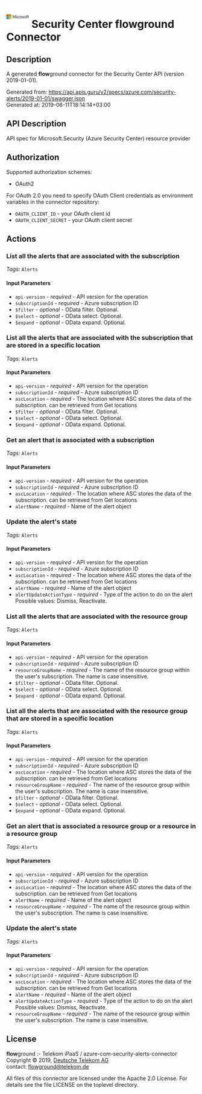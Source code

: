 # ![LOGO](logo.png) Security Center **flow**ground Connector

## Description

A generated **flow**ground connector for the Security Center API (version 2019-01-01).

Generated from: https://api.apis.guru/v2/specs/azure.com/security-alerts/2019-01-01/swagger.json<br/>
Generated at: 2019-06-11T18:14:14+03:00

## API Description

API spec for Microsoft.Security (Azure Security Center) resource provider

## Authorization

Supported authorization schemes:
- OAuth2

For OAuth 2.0 you need to specify OAuth Client credentials as environment variables in the connector repository:
* `OAUTH_CLIENT_ID` - your OAuth client id
* `OAUTH_CLIENT_SECRET` - your OAuth client secret

## Actions

### List all the alerts that are associated with the subscription

*Tags:* `Alerts`

#### Input Parameters
* `api-version` - _required_ - API version for the operation
* `subscriptionId` - _required_ - Azure subscription ID
* `$filter` - _optional_ - OData filter. Optional.
* `$select` - _optional_ - OData select. Optional.
* `$expand` - _optional_ - OData expand. Optional.

### List all the alerts that are associated with the subscription that are stored in a specific location

*Tags:* `Alerts`

#### Input Parameters
* `api-version` - _required_ - API version for the operation
* `subscriptionId` - _required_ - Azure subscription ID
* `ascLocation` - _required_ - The location where ASC stores the data of the subscription. can be retrieved from Get locations
* `$filter` - _optional_ - OData filter. Optional.
* `$select` - _optional_ - OData select. Optional.
* `$expand` - _optional_ - OData expand. Optional.

### Get an alert that is associated with a subscription

*Tags:* `Alerts`

#### Input Parameters
* `api-version` - _required_ - API version for the operation
* `subscriptionId` - _required_ - Azure subscription ID
* `ascLocation` - _required_ - The location where ASC stores the data of the subscription. can be retrieved from Get locations
* `alertName` - _required_ - Name of the alert object

### Update the alert's state

*Tags:* `Alerts`

#### Input Parameters
* `api-version` - _required_ - API version for the operation
* `subscriptionId` - _required_ - Azure subscription ID
* `ascLocation` - _required_ - The location where ASC stores the data of the subscription. can be retrieved from Get locations
* `alertName` - _required_ - Name of the alert object
* `alertUpdateActionType` - _required_ - Type of the action to do on the alert
    Possible values: Dismiss, Reactivate.

### List all the alerts that are associated with the resource group

*Tags:* `Alerts`

#### Input Parameters
* `api-version` - _required_ - API version for the operation
* `subscriptionId` - _required_ - Azure subscription ID
* `resourceGroupName` - _required_ - The name of the resource group within the user's subscription. The name is case insensitive.
* `$filter` - _optional_ - OData filter. Optional.
* `$select` - _optional_ - OData select. Optional.
* `$expand` - _optional_ - OData expand. Optional.

### List all the alerts that are associated with the resource group that are stored in a specific location

*Tags:* `Alerts`

#### Input Parameters
* `api-version` - _required_ - API version for the operation
* `subscriptionId` - _required_ - Azure subscription ID
* `ascLocation` - _required_ - The location where ASC stores the data of the subscription. can be retrieved from Get locations
* `resourceGroupName` - _required_ - The name of the resource group within the user's subscription. The name is case insensitive.
* `$filter` - _optional_ - OData filter. Optional.
* `$select` - _optional_ - OData select. Optional.
* `$expand` - _optional_ - OData expand. Optional.

### Get an alert that is associated a resource group or a resource in a resource group

*Tags:* `Alerts`

#### Input Parameters
* `api-version` - _required_ - API version for the operation
* `subscriptionId` - _required_ - Azure subscription ID
* `ascLocation` - _required_ - The location where ASC stores the data of the subscription. can be retrieved from Get locations
* `alertName` - _required_ - Name of the alert object
* `resourceGroupName` - _required_ - The name of the resource group within the user's subscription. The name is case insensitive.

### Update the alert's state

*Tags:* `Alerts`

#### Input Parameters
* `api-version` - _required_ - API version for the operation
* `subscriptionId` - _required_ - Azure subscription ID
* `ascLocation` - _required_ - The location where ASC stores the data of the subscription. can be retrieved from Get locations
* `alertName` - _required_ - Name of the alert object
* `alertUpdateActionType` - _required_ - Type of the action to do on the alert
    Possible values: Dismiss, Reactivate.
* `resourceGroupName` - _required_ - The name of the resource group within the user's subscription. The name is case insensitive.

## License

**flow**ground :- Telekom iPaaS / azure-com-security-alerts-connector<br/>
Copyright © 2019, [Deutsche Telekom AG](https://www.telekom.de)<br/>
contact: flowground@telekom.de

All files of this connector are licensed under the Apache 2.0 License. For details
see the file LICENSE on the toplevel directory.
